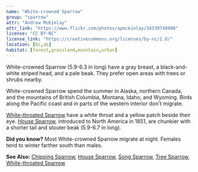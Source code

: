 ```yaml
---
name: "White-crowned Sparrow"
group: "sparrow"
attr: "Andrew McKinlay"
attr_link: "https://www.flickr.com/photos/apmckinlay/34339748900"
license: "CC BY-NC"
license_link: "https://creativecommons.org/licenses/by-nc/2.0/"
location: [bc,ab]
habitat: [forest,grassland,mountain,urban]
---
```

White-crowned Sparrow (5.9-6.3 in long) have a gray breast, a black-and-white striped head, and a pale beak. They prefer open areas with trees or shrubs nearby.

White-crowned Sparrow spend the summer in Alaska, northern Canada, and the mountains of British Columbia, Montana, Idaho, and Wyoming. Birds along the Pacific coast and in parts of the western interior don't migrate.

[White-throated Sparrow](/{{section}}/whitetspar) have a white throat and a yellow patch beside their eye. [House Sparrow](/{{section}}/houspar), introduced to North America in 1851, are chunkier with a shorter tail and stouter beak (5.9-6.7 in long).

**Did you know?** Most White-crowned Sparrow migrate at night. Females tend to winter farther south than males.

<!-- generated, do not edit -->
**See Also:**
[Chipping Sparrow](/{{section}}/chipspar),
[House Sparrow](/{{section}}/houspar),
[Song Sparrow](/{{section}}/songspar),
[Tree Sparrow](/{{section}}/treespar),
[White-throated Sparrow](/{{section}}/whitetspar)
